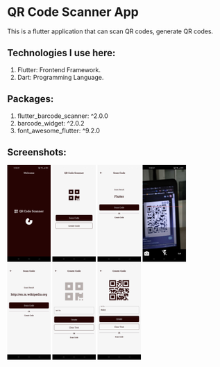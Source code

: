 # QR Code Scanner App

This is a flutter application that can scan QR codes, generate QR codes.

## Technologies I use here:
1. Flutter: Frontend Framework.
2. Dart: Programming Language.

## Packages:
1. flutter_barcode_scanner: ^2.0.0
2. barcode_widget: ^2.0.2
3. font_awesome_flutter: ^9.2.0

## Screenshots: 

<p float="left">
  <img src="assets/screenshots/splash.jpg" width="100" />
  <img src="assets/screenshots/options.jpg" width="100" />
  <img src="assets/screenshots/scancode.jpg" width="100" />
  <img src="assets/screenshots/scancode2.jpg" width="100" />
  <img src="assets/screenshots/result.jpg" width="100" />
  <img src="assets/screenshots/createcode.jpg" width="100" />
  <img src="assets/screenshots/created.jpg" width="100" />
</p>